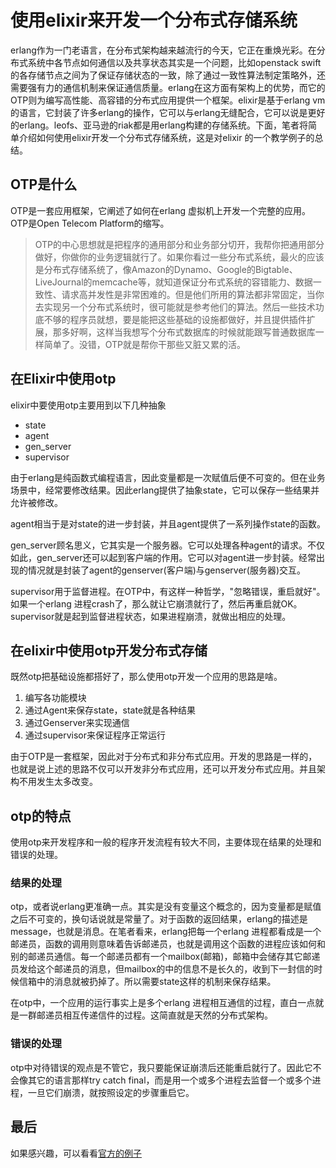 使用elixir来开发一个分布式存储系统
==================================

erlang作为一门老语言，在分布式架构越来越流行的今天，它正在重焕光彩。在分布式系统中各节点如何通信以及共享状态其实是一个问题，比如openstack
swift的各存储节点之间为了保证存储状态的一致，除了通过一致性算法制定策略外，还需要强有力的通信机制来保证通信质量。erlang在这方面有架构上的优势，而它的OTP则为编写高性能、高容错的分布式应用提供一个框架。elixir是基于erlang
vm的语言，它封装了许多erlang的操作，它可以与erlang无缝配合，它可以说是更好的erlang。leofs、亚马逊的riak都是用erlang构建的存储系统。下面，笔者将简单介绍如何使用elixir开发一个分布式存储系统，这是对elixir
的一个教学例子的总结。

OTP是什么
---------

OTP是一套应用框架，它阐述了如何在erlang
虚拟机上开发一个完整的应用。OTP是Open Telecom Platform的缩写。

> OTP的中心思想就是把程序的通用部分和业务部分切开，我帮你把通用部分做好，你做你的业务逻辑就行了。如果你看过一些分布式系统，最火的应该是分布式存储系统了，像Amazon的Dynamo、Google的Bigtable、LiveJournal的memcache等，就知道保证分布式系统的容错能力、数据一致性、请求高并发性是非常困难的。但是他们所用的算法都非常固定，当你去实现另一个分布式系统时，很可能就是参考他们的算法。然后一些技术功底不够的程序员就想，要是能把这些基础的设施都做好，并且提供插件扩展，那多好啊，这样当我想写个分布式数据库的时候就能跟写普通数据库一样简单了。没错，OTP就是帮你干那些又脏又累的活。

在Elixir中使用otp
-----------------

elixir中要使用otp主要用到以下几种抽象

-   state
-   agent
-   gen\_server
-   supervisor

由于erlang是纯函数式编程语言，因此变量都是一次赋值后便不可变的。但在业务场景中，经常要修改结果。因此erlang提供了抽象state，它可以保存一些结果并允许被修改。

agent相当于是对state的进一步封装，并且agent提供了一系列操作state的函数。

gen\_server顾名思义，它其实是一个服务器。它可以处理各种agent的请求。不仅如此，gen\_server还可以起到客户端的作用。它可以对agent进一步封装。经常出现的情况就是封装了agent的genserver(客户端)与genserver(服务器)交互。

supervisor用于监督进程。在OTP中，有这样一种哲学，"忽略错误，重启就好"。如果一个erlang
进程crash了，那么就让它崩溃就行了，然后再重启就OK。supervisor就是起到监督进程状态，如果进程崩溃，就做出相应的处理。

在elixir中使用otp开发分布式存储
-------------------------------

既然otp把基础设施都搭好了，那么使用otp开发一个应用的思路是啥。

1.  编写各功能模块
2.  通过Agent来保存state，state就是各种结果
3.  通过Genserver来实现通信
4.  通过supervisor来保证程序正常运行

由于OTP是一套框架，因此对于分布式和非分布式应用。开发的思路是一样的，也就是说上述的思路不仅可以开发非分布式应用，还可以开发分布式应用。并且架构不用发生太多改变。

otp的特点
---------

使用otp来开发程序和一般的程序开发流程有较大不同，主要体现在结果的处理和错误的处理。

### 结果的处理

otp，或者说erlang更准确一点。其实是没有变量这个概念的，因为变量都是赋值之后不可变的，换句话说就是常量了。对于函数的返回结果，erlang的描述是message，也就是消息。在笔者看来，erlang把每一个erlang
进程都看成是一个邮递员，函数的调用则意味着告诉邮递员，也就是调用这个函数的进程应该如何和别的邮递员通信。每一个邮递员都有一个mailbox(邮箱)，邮箱中会储存其它邮递员发给这个邮递员的消息，但mailbox的中的信息不是长久的，收到下一封信的时候信箱中的消息就被扔掉了。所以需要state这样的机制来保存结果。

在otp中，一个应用的运行事实上是多个erlang
进程相互通信的过程，直白一点就是一群邮递员相互传递信件的过程。这简直就是天然的分布式架构。

### 错误的处理

otp中对待错误的观点是不管它，我只要能保证崩溃后还能重启就行了。因此它不会像其它的语言那样try
catch
final，而是用一个或多个进程去监督一个或多个进程，一旦它们崩溃，就按照设定的步骤重启它。

最后
----

如果感兴趣，可以看看[官方的例子](https://elixir-lang.org/getting-started/mix-otp/introduction-to-mix.html)

